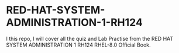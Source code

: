 # RED-HAT-SYSTEM-ADMINISTRATION-1-RH124
I this repo, I will cover all the quiz and Lab Practise from the RED HAT SYSTEM ADMINISTRATION 1 RH124 RHEL-8.0 Official Book.
